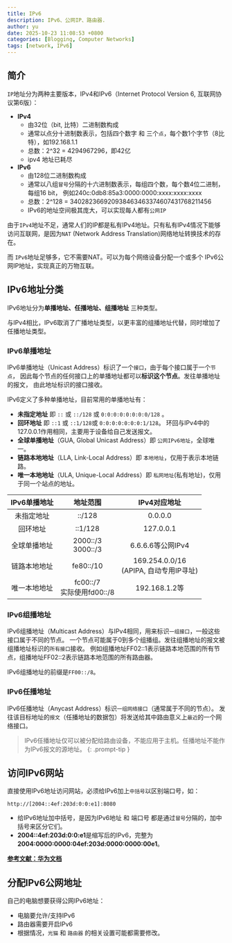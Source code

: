 ```yaml
---
title: IPv6
description: IPv6、公网IP、路由器.
author: yu
date: 2025-10-23 11:08:53 +0800
categories: [Blogging, Computer Networks]
tags: [network, IPv6]
---
```


## 简介

`IP`地址分为两种主要版本，IPv4和IPv6（Internet Protocol Version 6, 互联网协议第6版）：
- **IPv4**
  - 由32位（bit, 比特）二进制数构成
  - 通常以点分十进制数表示，包括四个数字 和 三个`点`，每个数1个字节（8比特），如192.168.1.1
  - 总数：2^32 = 4294967296，即42亿
  - ipv4 地址已耗尽
- **IPv6**
  - 由128位二进制数构成
  - 通常以八组`冒号`分隔的十六进制数表示，每组四个数，每个数4位二进制，每组16 bit，
例如240c:0db8:85a3:0000:0000:xxxx:xxxx:xxxx
  - 总数：2^128 = 340282366920938463463374607431768211456
  - IPv6的地址空间极其庞大，可以实现每人都有`公网IP`


由于`IPv4`地址不足，通常人们的IP都是私有IPv4地址。只有私有IPv4情况下能够访问互联网，是因为`NAT`
(Network Address Translation)网络地址转换技术的存在。

而 `IPv6`地址足够多，它不需要NAT。可以为每个网络设备分配一个或多个 IPv6公网IP地址，实现真正的万物互联。

## IPv6地址分类

IPv6地址分为**单播地址、任播地址、组播地址** 三种类型。

与IPv4相比，IPv6取消了广播地址类型，以更丰富的组播地址代替，同时增加了任播地址类型。

### IPv6单播地址

IPv6单播地址（Unicast Address）标识了一个`接口`，由于每个接口属于一个`节点`，
因此每个节点的任何接口上的单播地址都可以**标识这个节点**。发往单播地址的报文，
由此地址标识的接口接收。

IPv6定义了多种单播地址，目前常用的单播地址有：
- **未指定地址** 即 `::` 或 `::/128` 或 `0:0:0:0:0:0:0:0/128` 。
- **回环地址** 即 `::1` 或 `::1/128`或 `0:0:0:0:0:0:0:1/128`。
环回与IPv4中的127.0.0.1作用相同，主要用于设备给自己发送报文。
- **全球单播地址**（GUA, Global Unicast Address）即 `公网IPv6地址`，全球唯一。
- **链路本地地址**（LLA, Link-Local Address）即 `本地地址`，仅用于表示本地链路。
- **唯一本地地址**（ULA, Unique-Local Address）即 `私网地址`(私有地址)，仅用于同一个站点的地址。

| IPv6单播地址 | 地址范围             | IPv4对应地址 |
|:------------:|:--------------------:|:------------:|
| 未指定地址   | ::/128               | 0.0.0.0      |
| 回环地址     | ::1/128              | 127.0.0.1    |
| 全球单播地址 | 2000::/3<br>3000::/3 | 6.6.6.6等公网IPv4 |
| 链路本地地址 | fe80::/10            | 169.254.0.0/16<br>(APIPA, 自动专用IP寻址) |
| 唯一本地地址 | fc00::/7<br>实际使用fd00::/8 | 192.168.1.2等 |

### IPv6组播地址

IPv6组播地址（Multicast Address）与IPv4相同，用来标识`一组接口`，一般这些接口属于不同的节点。
一个节点可能属于0到多个组播组。发往组播地址的报文被组播地址标识的`所有接口`接收。
例如组播地址FF02::1表示链路本地范围的所有节点，组播地址FF02::2表示链路本地范围的所有路由器。

IPv6组播地址的前缀是`FF00::/8`。

### IPv6任播地址

IPv6任播地址（Anycast Address）标识`一组网络接口`（通常属于不同的节点）。
发往该目标地址的`报文`（任播地址的数据包）将发送给其中路由意义上`最近`的一个网络接口。

> IPv6任播地址仅可以被分配给路由设备，不能应用于主机。任播地址不能作为IPv6报文的源地址。
{: .prompt-tip }

## 访问IPv6网站

直接使用IPv6地址访问网站，必须给IPv6加上`中括号`以区别端口号，如：
```shell
http://[2004::4ef:203d:0:0:e1]:8080
```
- 给IPv6地址加中括号，是因为IPv6地址 和 端口号 都是通过`冒号`分隔的，加中括号来区分它们。
- **2004::4ef:203d:0:0:e1**是缩写后的IPv6，完整为**2004:0000:0000:04ef:203d:0000:0000:00e1**。


<a href="https://support.huawei.com/enterprise/zh/doc/EDOC1100333458/3e0bd6eb/ipv6-addresses" target="_blank">**参考文献：华为文档**</a>

## 分配IPv6公网地址

自己的电脑想要获得公网IPv6地址：
- 电脑要允许/支持IPv6
- 路由器需要开启IPv6
- 根据情况，`光猫` 和 `路由器` 的相关设置可能都需要修改。

